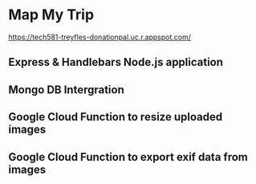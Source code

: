 # Map My Trip
https://tech581-treyfles-donationpal.uc.r.appspot.com/

## Express & Handlebars Node.js application
## Mongo DB Intergration
## Google Cloud Function to resize uploaded images
## Google Cloud Function to export exif data from images

